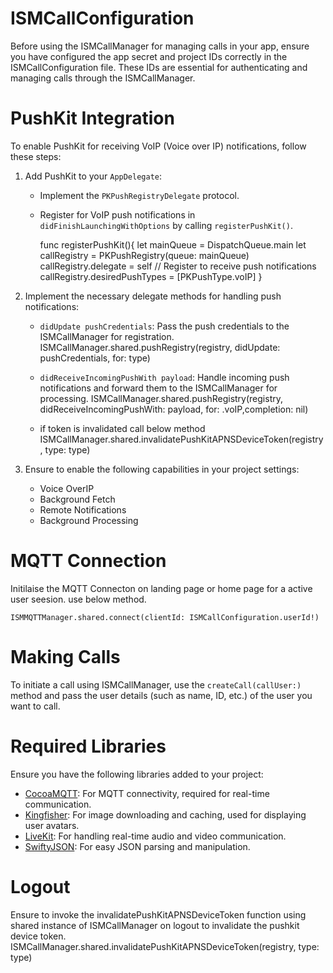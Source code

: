 
# ISMCallConfiguration

Before using the ISMCallManager for managing calls in your app, ensure you have configured the app secret and project IDs correctly in the ISMCallConfiguration file. These IDs are essential for authenticating and managing calls through the ISMCallManager.

# PushKit Integration

To enable PushKit for receiving VoIP (Voice over IP) notifications, follow these steps:

1. Add PushKit to your `AppDelegate`:

   - Implement the `PKPushRegistryDelegate` protocol.
   - Register for VoIP push notifications in `didFinishLaunchingWithOptions` by calling `registerPushKit()`.
   
       func registerPushKit(){
        let mainQueue = DispatchQueue.main
        let callRegistry = PKPushRegistry(queue: mainQueue)
            callRegistry.delegate = self
             // Register to receive push notifications
              callRegistry.desiredPushTypes = [PKPushType.voIP]
         }
    
    

2. Implement the necessary delegate methods for handling push notifications:

   - `didUpdate pushCredentials`: Pass the push credentials to the ISMCallManager for registration.
            ISMCallManager.shared.pushRegistry(registry, didUpdate: pushCredentials, for: type)
           
   - `didReceiveIncomingPushWith payload`: Handle incoming push notifications and forward them to the ISMCallManager for processing.
            ISMCallManager.shared.pushRegistry(registry, didReceiveIncomingPushWith: payload, for: .voIP,completion: nil)
             
   - if token is invalidated call below method 
            ISMCallManager.shared.invalidatePushKitAPNSDeviceToken(registry, type: type)

3. Ensure to enable the following capabilities in your project settings:

   - Voice OverIP
   - Background Fetch
   - Remote Notifications
   - Background Processing
   
# MQTT Connection
   
  Initilaise the MQTT Connecton on landing page or home page for a active user seesion. use below method.
  
    ISMMQTTManager.shared.connect(clientId: ISMCallConfiguration.userId!)
   

# Making Calls

To initiate a call using ISMCallManager, use the `createCall(callUser:)` method and pass the user details (such as name, ID, etc.) of the user you want to call.

# Required Libraries

Ensure you have the following libraries added to your project:

- [CocoaMQTT](https://github.com/emqx/CocoaMQTT): For MQTT connectivity, required for real-time communication.
- [Kingfisher](https://github.com/onevcat/Kingfisher): For image downloading and caching, used for displaying user avatars.
- [LiveKit](https://github.com/livekit/client-sdk-swift): For handling real-time audio and video communication.
- [SwiftyJSON](https://github.com/SwiftyJSON/SwiftyJSON): For easy JSON parsing and manipulation.


# Logout

Ensure to invoke the invalidatePushKitAPNSDeviceToken function using shared instance of ISMCallManager on logout to invalidate the pushkit device token.
               ISMCallManager.shared.invalidatePushKitAPNSDeviceToken(registry, type: type)
